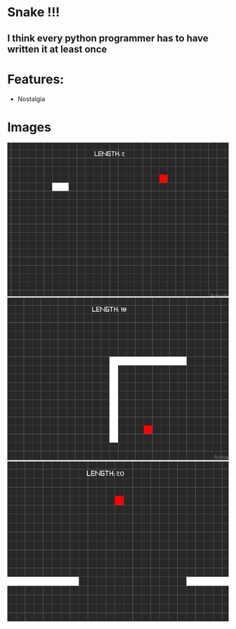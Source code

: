 # Snake !!!

## I think every python programmer has to have written it at least once

# Features:
* Nostalgia

# Images
![This is a alt text.](/instances/ins1.png "This is a sample image.")
![This is a alt text.](/instances/ins2.png "This is a sample image.")
![This is a alt text.](/instances/ins3.png "This is a sample image.")